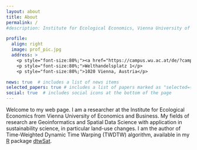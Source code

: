 ```yaml
---
layout: about
title: About
permalink: /
#description: Institute for Ecological Economics, Vienna University of Economics and Business, Austria

profile:
  align: right
  image: prof_pic.jpg
  address: >
    <p style="font-size:80%;"><a href="https://campus.wu.ac.at/de/?campus=1&q=D1.2.030#map">D1/D1.2.030</a></p>
    <p style="font-size:80%;">Welthandelsplatz 1</p>
    <p style="font-size:80%;">1020 Vienna, Austria</p>

news: true  # includes a list of news items
selected_papers: true # includes a list of papers marked as "selected={true}"
social: true  # includes social icons at the bottom of the page
---
```


Welcome to my web page. I am a researcher at the Institute for Ecological Economics from Vienna University of Economics and Business. My fields of research are Geoinformatics and Spatial Data Science with application in sustainability science, in particular land-use changes. I am the author of Time-Weighted Dynamic Time Warping (TWDTW) algorithm, available in my [R](https://www.cran.r-project.org) package [dtwSat](https://www.cran.r-project.org/package=dtwSat).

